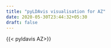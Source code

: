 ```yaml
---
title: "pyLDAvis visualisation for AZ"
date: 2020-05-30T23:44:32+05:30
draft: false
---
```


{{< pyldavis AZ>}}